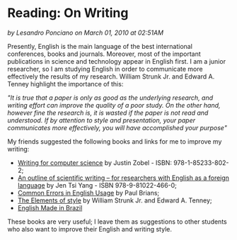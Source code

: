 # Reading: On Writing
_by Lesandro Ponciano on  March 01, 2010 at 02:51AM_

Presently, English is the main language of the best international conferences, books and journals. Moreover, most of the important publications in science and technology appear in English first. I am a junior researcher, so I am studying English in order to communicate more effectively the results of my research. William Strunk Jr. and Edward A. Tenney highlight the importance of this:

_"It is true that a paper is only as good as the underlying research, and writing effort can improve the quality of a poor study. On the other hand, however fine the research is, it is wasted if the paper is not read and understood. If by attention to style and presentation, your paper communicates more effectively, you will have accomplished your purpose"_


My friends suggested the following books and links for me to improve my writing:
* [Writing for computer science](https://link.springer.com/book/10.1007/978-1-4471-6639-9) by Justin Zobel - ISBN: 978-1-85233-802-2;
* [An outline of scientific writing – for researchers with English as a foreign language](https://www.amazon.com/Outline-Scientific-Writing-Researchers-Language/dp/9810224664) by Jen Tsi Yang - ISBN 978-9-81022-466-0;
* [Common Errors in English Usage](http://www.wsu.edu/~brians/errors/errors.html#g) by Paul Brians;
* [The Elements of style](http://www.crockford.com/wrrrld/style.html) by William Strunk Jr. and Edward A. Tenney;
* [English Made in Brazil](http://www.sk.com.br/sk.html#menu)

These books are very useful; I leave them as suggestions to other students who also want to improve their English and writing style.

